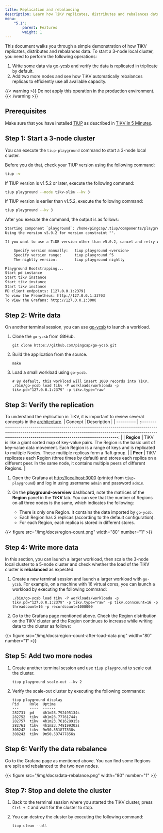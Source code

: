 ```yaml
---
title: Replication and rebalancing
description: Learn how TiKV replicates, distributes and rebalances data.
menu:
    "5.1":
        parent: Features
        weight: 1
---
```


This document walks you through a simple demonstration of how TiKV replicates, distributes and rebalances data. To start a 3-node local cluster, you need to perform the following operations:

1. Write some data via [go-ycsb](https://github.com/pingcap/go-ycsb) and verify the data is replicated in triplicate by default.
2. Add two more nodes and see how TiKV automatically rebalances replicas to efficiently use all available capacity.

{{< warning >}}
Do not apply this operation in the production environment.
{{< /warning >}}

## Prerequisites

Make sure that you have installed [TiUP](https://github.com/pingcap/tiup) as described in [TiKV in 5 Minutes](../../tikv-in-5-minutes).

## Step 1: Start a 3-node cluster

You can execute the `tiup-playground` command to start a 3-node local cluster.

Before you do that, check your TiUP version using the following command:

```bash
tiup -v
```

If TiUP version is v1.5.2 or later, execute the following command:

```bash
tiup playground --mode tikv-slim --kv 3
```

If TiUP version is earlier than v1.5.2, execute the following command:

```bash
tiup playground --kv 3
```

After you execute the command, the output is as follows:

```txt
Starting component `playground`: /home/pingcap/.tiup/components/playground/v1.5.0/tiup-playground --mode tikv-slim --kv 3
Using the version v5.0.2 for version constraint "".

If you want to use a TiDB version other than v5.0.2, cancel and retry with the following arguments:

    Specify version manually:   tiup playground <version>
    Specify version range:      tiup playground ^5
    The nightly version:        tiup playground nightly

Playground Bootstrapping...
Start pd instance
Start tikv instance
Start tikv instance
Start tikv instance
PD client endpoints: [127.0.0.1:2379]
To view the Prometheus: http://127.0.0.1:33703
To view the Grafana: http://127.0.0.1:3000
```

## Step 2: Write data

On another terminal session, you can use [go-ycsb](https://github.com/pingcap/go-ycsb) to launch a workload.

1. Clone the `go-ycsb` from GitHub.

    ```shell
    git clone https://github.com/pingcap/go-ycsb.git
    ```

2. Build the application from the source.

    ```shell
    make
    ```

3. Load a small workload using `go-ycsb`.

    ```shell
    # By default, this workload will insert 1000 records into TiKV.
    ./bin/go-ycsb load tikv -P workloads/workloada -p tikv.pd="127.0.0.1:2379" -p tikv.type="raw"
    ```

## Step 3: Verify the replication

To understand the replication in TiKV, it is important to review several concepts in the [architecture](https://github.com/tikv/tikv#tikv-software-stack).
| Concept    |                                                                                                           Description                                                                                                            |
| ---------- | :------------------------------------------------------------------------------------------------------------------------------------------------------------------------------------------------------------------------------: |
| **Region** | TiKV is like a giant sorted map of key-value pairs. The Region is the basic unit of key-value data movement. Each Region is a range of keys and is replicated to multiple Nodes. These multiple replicas form a Raft group. |
| **Peer**   |                             TiKV replicates each Region (three times by default) and stores each replica on a different peer. In the same node, it contains multiple peers of different Regions.                              |

1. Open the Grafana at [http://localhost:3000](http://localhost:3000) (printed from `tiup-playground`) and log in using username `admin` and password `admin`.

2. On the **playground-overview** dashboard, note the matrices of the **Region** panel in the **TiKV** tab. You can see that the number of Regions on all three nodes is the same, which indicates the following:

   * There is only one Region. It contains the data imported by `go-ycsb`.
   * Each Region has 3 replicas (according to the default configuration).
   * For each Region, each replica is stored in different stores.

{{< figure
    src="/img/docs/region-count.png"
    width="80"
    number="1" >}}

## Step 4: Write more data

In this section, you can launch a larger workload, then scale the 3-node local cluster to a 5-node cluster and check whether the load of the TiKV cluster is **rebalanced** as expected.

1. Create a new terminal session and launch a larger workload with `go-ycsb`.
    For example, on a machine with 16 virtual cores, you can launch a workload by executing the following command:

   ```shell
   ./bin/go-ycsb load tikv -P workloads/workloada -p tikv.pd="127.0.0.1:2379" -p tikv.type="raw" -p tikv.conncount=16 -p threadcount=16 -p recordcount=1000000
   ```

2. Go to the Grafana page mentioned above. Check the Region distribution on the TiKV cluster and the Region continues to increase while writing data to the cluster as follows:

{{< figure
    src="/img/docs/region-count-after-load-data.png"
    width="80"
    number="1" >}}

## Step 5: Add two more nodes

1. Create another terminal session and use `tiup playground` to scale out the cluster.

    ```shell
    tiup playground scale-out --kv 2
    ```

2. Verify the scale-out cluster by executing the following commands:

    ```shell
    tiup playground display
    Pid     Role  Uptime
    ---     ----  ------
    282731  pd    4h1m23.792495134s
    282752  tikv  4h1m23.77761744s
    282757  tikv  4h1m23.761628915s
    282761  tikv  4h1m23.748199302s
    308242  tikv  9m50.551877838s
    308243  tikv  9m50.537477856s
    ```

## Step 6: Verify the data rebalance

Go to the Grafana page as mentioned above. You can find some Regions are split and rebalanced to the two new nodes.

{{< figure
    src="/img/docs/data-rebalance.png"
    width="80"
    number="1" >}}

## Step 7: Stop and delete the cluster

1. Back to the terminal session where you started the TiKV cluster, press `Ctrl + C` and wait for the cluster to stop.

2. You can destroy the cluster by executing the following command:

    ```shell
    tiup clean --all
    ```
